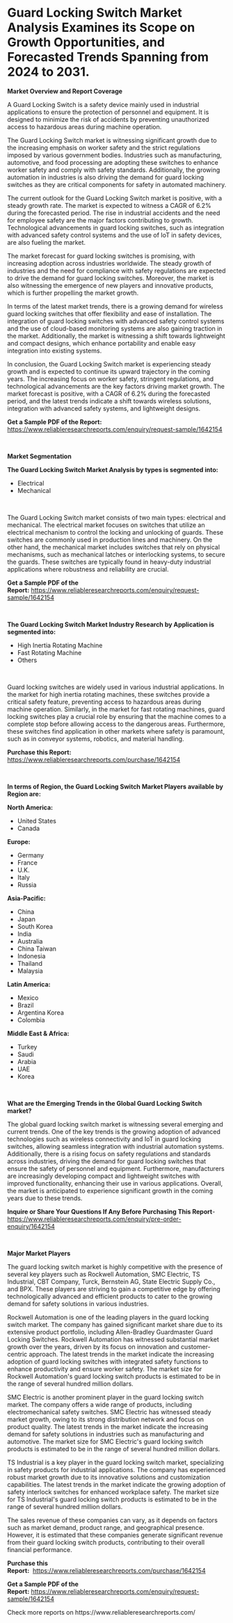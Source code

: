 <p><h1>Guard Locking Switch Market Analysis Examines its Scope on Growth Opportunities, and Forecasted Trends Spanning from 2024 to 2031.</h1></p><p><strong>Market Overview and Report Coverage</strong></p>
<p><p>A Guard Locking Switch is a safety device mainly used in industrial applications to ensure the protection of personnel and equipment. It is designed to minimize the risk of accidents by preventing unauthorized access to hazardous areas during machine operation.</p><p>The Guard Locking Switch market is witnessing significant growth due to the increasing emphasis on worker safety and the strict regulations imposed by various government bodies. Industries such as manufacturing, automotive, and food processing are adopting these switches to enhance worker safety and comply with safety standards. Additionally, the growing automation in industries is also driving the demand for guard locking switches as they are critical components for safety in automated machinery.</p><p>The current outlook for the Guard Locking Switch market is positive, with a steady growth rate. The market is expected to witness a CAGR of 6.2% during the forecasted period. The rise in industrial accidents and the need for employee safety are the major factors contributing to growth. Technological advancements in guard locking switches, such as integration with advanced safety control systems and the use of IoT in safety devices, are also fueling the market.</p><p>The market forecast for guard locking switches is promising, with increasing adoption across industries worldwide. The steady growth of industries and the need for compliance with safety regulations are expected to drive the demand for guard locking switches. Moreover, the market is also witnessing the emergence of new players and innovative products, which is further propelling the market growth.</p><p>In terms of the latest market trends, there is a growing demand for wireless guard locking switches that offer flexibility and ease of installation. The integration of guard locking switches with advanced safety control systems and the use of cloud-based monitoring systems are also gaining traction in the market. Additionally, the market is witnessing a shift towards lightweight and compact designs, which enhance portability and enable easy integration into existing systems.</p><p>In conclusion, the Guard Locking Switch market is experiencing steady growth and is expected to continue its upward trajectory in the coming years. The increasing focus on worker safety, stringent regulations, and technological advancements are the key factors driving market growth. The market forecast is positive, with a CAGR of 6.2% during the forecasted period, and the latest trends indicate a shift towards wireless solutions, integration with advanced safety systems, and lightweight designs.</p></p>
<p><strong>Get a Sample PDF of the Report:</strong> <a href="https://www.reliableresearchreports.com/enquiry/request-sample/1642154">https://www.reliableresearchreports.com/enquiry/request-sample/1642154</a></p>
<p>&nbsp;</p>
<p><strong>Market Segmentation</strong></p>
<p><strong>The Guard Locking Switch Market Analysis by types is segmented into:</strong></p>
<p><ul><li>Electrical</li><li>Mechanical</li></ul></p>
<p>&nbsp;</p>
<p><p>The Guard Locking Switch market consists of two main types: electrical and mechanical. The electrical market focuses on switches that utilize an electrical mechanism to control the locking and unlocking of guards. These switches are commonly used in production lines and machinery. On the other hand, the mechanical market includes switches that rely on physical mechanisms, such as mechanical latches or interlocking systems, to secure the guards. These switches are typically found in heavy-duty industrial applications where robustness and reliability are crucial.</p></p>
<p><strong>Get a Sample PDF of the Report:</strong>&nbsp;<a href="https://www.reliableresearchreports.com/enquiry/request-sample/1642154">https://www.reliableresearchreports.com/enquiry/request-sample/1642154</a></p>
<p>&nbsp;</p>
<p><strong>The Guard Locking Switch Market Industry Research by Application is segmented into:</strong></p>
<p><ul><li>High Inertia Rotating Machine</li><li>Fast Rotating Machine</li><li>Others</li></ul></p>
<p>&nbsp;</p>
<p><p>Guard locking switches are widely used in various industrial applications. In the market for high inertia rotating machines, these switches provide a critical safety feature, preventing access to hazardous areas during machine operation. Similarly, in the market for fast rotating machines, guard locking switches play a crucial role by ensuring that the machine comes to a complete stop before allowing access to the dangerous areas. Furthermore, these switches find application in other markets where safety is paramount, such as in conveyor systems, robotics, and material handling.</p></p>
<p><strong>Purchase this Report:</strong>&nbsp; <a href="https://www.reliableresearchreports.com/purchase/1642154">https://www.reliableresearchreports.com/purchase/1642154</a></p>
<p>&nbsp;</p>
<p><strong>In terms of Region, the Guard Locking Switch Market Players available by Region are:</strong></p>
<p>
    <p> <strong> North America: </strong>
        <ul>
            <li>United States</li>
            <li>Canada</li>
        </ul>
        </p> 
    <p> <strong> Europe: </strong>
        <ul>
            <li>Germany</li>
            <li>France</li>
            <li>U.K.</li>
            <li>Italy</li>
            <li>Russia</li>
        </ul>
        </p> 
    <p> <strong> Asia-Pacific: </strong>
        <ul>
            <li>China</li>
            <li>Japan</li>
            <li>South Korea</li>
            <li>India</li>
            <li>Australia</li>
            <li>China Taiwan</li>
            <li>Indonesia</li>
            <li>Thailand</li>
            <li>Malaysia</li>
        </ul>
        </p> 
    <p> <strong> Latin America: </strong>
        <ul>
            <li>Mexico</li>
            <li>Brazil</li>
            <li>Argentina Korea</li>
            <li>Colombia</li>
        </ul>
        </p> 
    <p> <strong> Middle East & Africa: </strong>
        <ul>
            <li>Turkey</li>
            <li>Saudi</li>
            <li>Arabia</li>
            <li>UAE</li>
            <li>Korea</li>
        </ul>
    </p>
    </p>
<p>&nbsp;</p>
<p><strong>What are the Emerging Trends in the Global Guard Locking Switch market?</strong></p>
<p><p>The global guard locking switch market is witnessing several emerging and current trends. One of the key trends is the growing adoption of advanced technologies such as wireless connectivity and IoT in guard locking switches, allowing seamless integration with industrial automation systems. Additionally, there is a rising focus on safety regulations and standards across industries, driving the demand for guard locking switches that ensure the safety of personnel and equipment. Furthermore, manufacturers are increasingly developing compact and lightweight switches with improved functionality, enhancing their use in various applications. Overall, the market is anticipated to experience significant growth in the coming years due to these trends.</p></p>
<p><strong>Inquire or Share Your Questions If Any Before Purchasing This Report</strong>- <a href="https://www.reliableresearchreports.com/enquiry/pre-order-enquiry/1642154">https://www.reliableresearchreports.com/enquiry/pre-order-enquiry/1642154</a></p>
<p>&nbsp;</p>
<p><strong>Major Market Players</strong></p>
<p><p>The guard locking switch market is highly competitive with the presence of several key players such as Rockwell Automation, SMC Electric, TS Industrial, CBT Company, Turck, Bernstein AG, State Electric Supply Co., and BPX. These players are striving to gain a competitive edge by offering technologically advanced and efficient products to cater to the growing demand for safety solutions in various industries.</p><p>Rockwell Automation is one of the leading players in the guard locking switch market. The company has gained significant market share due to its extensive product portfolio, including Allen-Bradley Guardmaster Guard Locking Switches. Rockwell Automation has witnessed substantial market growth over the years, driven by its focus on innovation and customer-centric approach. The latest trends in the market indicate the increasing adoption of guard locking switches with integrated safety functions to enhance productivity and ensure worker safety. The market size for Rockwell Automation's guard locking switch products is estimated to be in the range of several hundred million dollars.</p><p>SMC Electric is another prominent player in the guard locking switch market. The company offers a wide range of products, including electromechanical safety switches. SMC Electric has witnessed steady market growth, owing to its strong distribution network and focus on product quality. The latest trends in the market indicate the increasing demand for safety solutions in industries such as manufacturing and automotive. The market size for SMC Electric's guard locking switch products is estimated to be in the range of several hundred million dollars.</p><p>TS Industrial is a key player in the guard locking switch market, specializing in safety products for industrial applications. The company has experienced robust market growth due to its innovative solutions and customization capabilities. The latest trends in the market indicate the growing adoption of safety interlock switches for enhanced workplace safety. The market size for TS Industrial's guard locking switch products is estimated to be in the range of several hundred million dollars.</p><p>The sales revenue of these companies can vary, as it depends on factors such as market demand, product range, and geographical presence. However, it is estimated that these companies generate significant revenue from their guard locking switch products, contributing to their overall financial performance.</p></p>
<p><strong>Purchase this Report:</strong>&nbsp;&nbsp;<a href="https://www.reliableresearchreports.com/purchase/1642154">https://www.reliableresearchreports.com/purchase/1642154</a></p>
<p></p>
<p><strong>Get a Sample PDF of the Report:</strong>&nbsp;<a href="https://www.reliableresearchreports.com/enquiry/request-sample/1642154">https://www.reliableresearchreports.com/enquiry/request-sample/1642154</a></p>
<p>Check more reports on https://www.reliableresearchreports.com/</p>